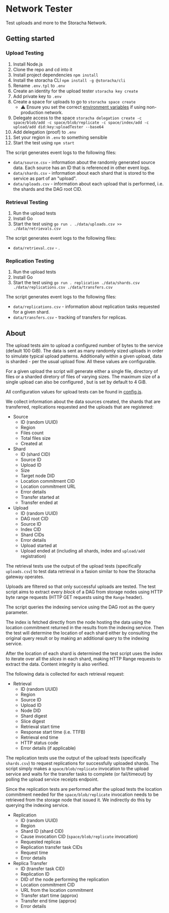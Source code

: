 # Network Tester

Test uploads and more to the Storacha Network.

## Getting started

### Upload Testing

1. Install Node.js
2. Clone the repo and cd into it
3. Install project dependencies `npm install`
4. Install the storacha CLI `npm install -g @storacha/cli`
5. Rename `.env.tpl` to `.env`
6. Create an identity for the upload tester `storacha key create`
7. Add private key to `.env`
8. Create a space for uploads to go to `storacha space create`
    * ⚠️ Ensure you set the correct [environment variables](https://gist.github.com/alanshaw/3c27e67bd9136c789e90950e3fc67644) if using non-production network.
9. Delegate access to the space `storacha delegation create -c space/blob/add -c space/blob/replicate -c space/index/add -c upload/add did:key:uploadTester --base64`
10. Add delegation (proof) to `.env`
11. Set your region in `.env` to something sensible
12. Start the test using `npm start`

The script generates event logs to the following files:

* `data/source.csv` - information about the randomly generated source data. Each source has an ID that is referenced in other event logs.
* `data/shards.csv` - information about each shard that is stored to the service as part of an "upload".
* `data/uploads.csv` - information about each upload that is performed, i.e. the shards and the DAG root CID.

### Retrieval Testing

1. Run the upload tests
2. Install Go
3. Start the test using `go run . ./data/uploads.csv >> ./data/retrievals.csv`

The script generates event logs to the following files:

* `data/retrieval.csv` - .

### Replication Testing

1. Run the upload tests
2. Install Go
3. Start the test using `go run . replication ./data/shards.csv ./data/replications.csv ./data/transfers.csv`

The script generates event logs to the following files:

* `data/replications.csv` - information about replication tasks requested for a given shard.
* `data/transfers.csv` - tracking of transfers for replicas.

## About

The upload tests aim to upload a configured number of bytes to the service (default 100 GiB). The data is sent as many randomly sized uploads in order to simulate typical upload patterns. Additionally within a given upload, data is sharded - per the usual upload flow. All these values are configurable.

For a given upload the script will generate either a single file, directory of files or a sharded diretory of files of varying sizes. The maximum size of a single upload can also be configured , but is set by default to 4 GiB.

All configuration values for upload tests can be found in [config.js](./src/config.js).

We collect information about the data sources created, the shards that are transferred, replications requested and the uploads that are registered:

* Source
    * ID (random UUID)
    * Region
    * Files count
    * Total files size
    * Created at
* Shard
    * ID (shard CID)
    * Source ID
    * Upload ID
    * Size
    * Target node DID
    * Location commitment CID
    * Location commitment URL
    * Error details
    * Transfer started at
    * Transfer ended at
* Upload
    * ID (random UUID)
    * DAG root CID
    * Source ID
    * Index CID
    * Shard CIDs
    * Error details
    * Upload started at
    * Upload ended at (including all shards, index and `upload/add` registration)

The retrieval tests use the output of the upload tests (specifically `uploads.csv`) to test data retrieval in a fasion similar to how the Storacha gateway operates.

Uploads are filtered so that only successful uploads are tested. The test script aims to extract every *block* of a DAG from storage nodes using HTTP byte range requests (HTTP GET requests using the `Range` header).

The script queries the indexing service using the DAG root as the query parameter.

The index is fetched directly from the node hosting the data using the location commitment returned in the results from the indexing service. Then the test will determine the location of each shard either by consulting the original query result or by making an additional query to the indexing service.

After the location of each shard is determined the test script uses the index to iterate over all the *slices* in each shard, making HTTP Range requests to extract the data. Content integrity is also verified.

The following data is collected for each retrieval request:

* Retrieval
    * ID (random UUID)
    * Region
    * Source ID
    * Upload ID
    * Node DID
    * Shard digest
    * Slice digest
    * Retrieval start time
    * Response start time (i.e. TTFB)
    * Retrieval end time
    * HTTP status code
    * Error details (if applicable)

The replication tests use the output of the upload tests (specifically `shards.csv`) to request replications for successfully uploaded shards. The script simply makes a `space/blob/replicate` invocation to the upload service and waits for the transfer tasks to complete (or fail/timeout) by polling the upload service receipts endpoint.

Since the replication tests are performed after the upload tests the location commitment needed for the `space/blob/replicate` invocation needs to be retrieved from the storage node that issued it. We indirectly do this by querying the indexing service.

* Replication
    * ID (random UUID)
    * Region
    * Shard ID (shard CID)
    * Cause invocation CID (`space/blob/replicate` invocation)
    * Requested replicas
    * Replication transfer task CIDs
    * Request time
    * Error details
* Replica Transfer
    * ID (transfer task CID)
    * Replication ID
    * DID of the node performing the replication
    * Location commitment CID
    * URL from the location commitment
    * Transfer start time (approx)
    * Transfer end time (approx)
    * Error details
